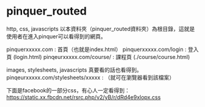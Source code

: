 # pinquer_routed
http, css, javascripts
以本資料夾（pinquer_routed資料夾）為根目錄，這就是使用者在進入pinquer可以看得到的網頁。


pinquerxxxxx.com                   : 首頁（也就是index.html）
pinquerxxxxx.com/login             : 登入頁 (login.html)
pinqeurxxxxx.com/course/<courseId> : 課程頁 (./course/course.html)

images, stylesheets, javascripts 真要看的話也看得到。
pinqeurxxxxx.com/stylesheets/xxxxx : （就可在瀏覽器看到該檔案）

下面是facebook的一部分css，有心人一定看得到：
https://static.xx.fbcdn.net/rsrc.php/v2/yB/r/dRd4e9xlopx.css
